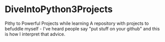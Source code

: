 # DiveIntoPython3Projects
Pithy to Powerful Projects while learning
A repository with projects to befuddle myself - I've heard people say "put stuff on your github" and this is how I interpret that advice.
